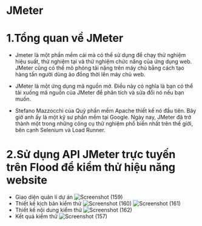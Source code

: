 # JMeter
# 1.Tổng quan về JMeter
- Jmeter là một phần mềm cái mà có thể sử dụng để chạy thử nghiệm hiệu suất, thử nghiệm tại và thử nghiệm chức năng của ứng dụng web. JMeter cũng có thể mô phỏng tải nặng trên máy chủ bằng cách tạo hàng tấn người dùng ảo đồng thời lên máy chủ web.

- JMeter là một ứng dụng mã nguồn mở. Điều này có nghĩa là bạn có thể tải xuống mã nguồn của JMeter để phân tích và sửa đổi nó nếu bạn muốn.

- Stefano Mazzocchi của Quỹ phần mềm Apache thiết kế nó đầu tiên. Bây giờ anh ấy là một kỹ sư phần mềm tại Google. Ngày nay, JMeter đã trở thành một trong những công cụ thử nghiệm phổ biến nhất trên thế giới, bên cạnh Selenium và Load Runner.

# 2.Sử dụng API JMeter trực tuyến trên Flood để kiểm thử hiệu năng website
- Giao diện quản lí dự án
![Screenshot (159)](https://github.com/HuyPhong-21012889-PKA/JMeter/assets/131637318/1941e4ab-6bbb-43cc-85a1-c9b3e43dd8c2)
- Thiết kế kịch bản kiểm thử
![Screenshot (160)](https://github.com/HuyPhong-21012889-PKA/JMeter/assets/131637318/c7df34e3-1c2d-4c4f-ad3d-fcaf1ab7b7e4)
![Screenshot (161)](https://github.com/HuyPhong-21012889-PKA/JMeter/assets/131637318/cfcb248b-5e04-4a4f-9c05-64bd7a1faa9f)
- Thiết kế nội dung kiểm thử
![Screenshot (162)](https://github.com/HuyPhong-21012889-PKA/JMeter/assets/131637318/9de36875-14ec-4516-afdc-b817aca66ed2)
- Kết quả kiểm thử
![Screenshot (157)](https://github.com/HuyPhong-21012889-PKA/JMeter/assets/131637318/108a283c-9fb3-4f3e-b08e-50fef41c32c9)




